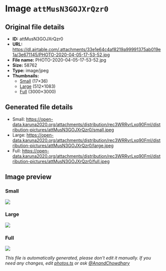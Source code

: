 # Image `attMusN3GOJXrQzr0`

## Original file details

- **ID:** attMusN3GOJXrQzr0
- **URL:** https://dl.airtable.com/.attachments/33e1e64c4af8219a99991375ab019e1a/3e671145/PHOTO-2020-04-05-17-53-52.jpg
- **File name:** PHOTO-2020-04-05-17-53-52.jpg
- **Size:** 58762
- **Type:** image/jpeg
- **Thumbnails:**
  - [Small](https://dl.airtable.com/.attachmentThumbnails/1d5bbd47b4b7fbdc2eca108f9d2a7775/7a407d31) (17×36)
  - [Large](https://dl.airtable.com/.attachmentThumbnails/f54d24f3f61bd2884d9ccacab4ec1636/51d8caa4) (512×1083)
  - [Full](https://dl.airtable.com/.attachmentThumbnails/d8f41b905241f34ab2bb510078ee1cef/27a4c3a4) (3000×3000)

## Generated file details

- Small: https://open-data.karuna2020.org/attachments/distribution/rec3WRRvrLxq90FmI/distribution-pictures/attMusN3GOJXrQzr0/small.jpeg
- Large: https://open-data.karuna2020.org/attachments/distribution/rec3WRRvrLxq90FmI/distribution-pictures/attMusN3GOJXrQzr0/large.jpeg
- Full: https://open-data.karuna2020.org/attachments/distribution/rec3WRRvrLxq90FmI/distribution-pictures/attMusN3GOJXrQzr0/full.jpeg

## Image preview

### Small

![](https://open-data.karuna2020.org/attachments/distribution/rec3WRRvrLxq90FmI/distribution-pictures/attMusN3GOJXrQzr0/small.jpeg)

### Large

![](https://open-data.karuna2020.org/attachments/distribution/rec3WRRvrLxq90FmI/distribution-pictures/attMusN3GOJXrQzr0/large.jpeg)

### Full

![](https://open-data.karuna2020.org/attachments/distribution/rec3WRRvrLxq90FmI/distribution-pictures/attMusN3GOJXrQzr0/full.jpeg)

_This file is automatically generated, please don't edit it manually. If you need any changes, edit [photos.ts](/photos.ts) or ask [@AnandChowdhary](https://github.com/AnandChowdhary)_
